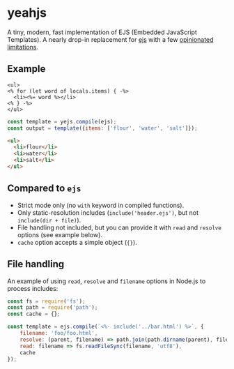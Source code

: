 # yeahjs

A tiny, modern, fast implementation of EJS (Embedded JavaScript Templates). A nearly drop-in replacement for [ejs](https://ejs.co/) with a few [opinionated limitations](#compared-to-ejs).

## Example

```ejs
<ul>
<% for (let word of locals.items) { -%>
  <li><%= word %></li>
<% } -%>
</ul>
```

```js
const template = yejs.compile(ejs);
const output = template({items: ['flour', 'water', 'salt']});
```

```html
<ul>
  <li>flour</li>
  <li>water</li>
  <li>salt</li>
</ul>
```

## Compared to `ejs`

- Strict mode only (no `with` keyword in compiled functions).
- Only static-resolution includes (`include('header.ejs')`, but not `include(dir + file)`).
- File handling not included, but you can provide it with `read` and `resolve` options (see example below).
- `cache` option accepts a simple object (`{}`).

## File handling

An example of using `read`, `resolve` and `filename` options in Node.js to process includes:

```js
const fs = require('fs');
const path = require('path');
const cache = {};

const template = ejs.compile(`<%- include('../bar.html') %>`, {
    filename: 'foo/foo.html',
    resolve: (parent, filename) => path.join(path.dirname(parent), filename),
    read: filename => fs.readFileSync(filename, 'utf8'),
    cache
});
```
